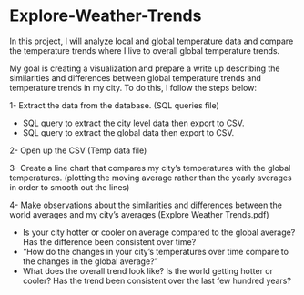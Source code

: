 # Explore-Weather-Trends

In this project, I will analyze local and global temperature data and compare the temperature trends where I live to overall global temperature trends.

My goal is creating a visualization and prepare a write up describing the similarities and differences between global temperature trends and temperature trends in my city. To do this, I follow the steps below:

1- Extract the data from the database. (SQL queries file)

- SQL query to extract the city level data then export to CSV.
- SQL query to extract the global data then export to CSV.

2- Open up the CSV (Temp data file)

3- Create a line chart that compares my city’s temperatures with the global temperatures. 
(plotting the moving average rather than the yearly averages in order to smooth out the lines)

4- Make observations about the similarities and differences between the world averages and my city’s averages (Explore Weather Trends.pdf)

- Is your city hotter or cooler on average compared to the global average? Has the difference been consistent over time?
- “How do the changes in your city’s temperatures over time compare to the changes in the global average?”
- What does the overall trend look like? Is the world getting hotter or cooler? Has the trend been consistent over the last few hundred years?

